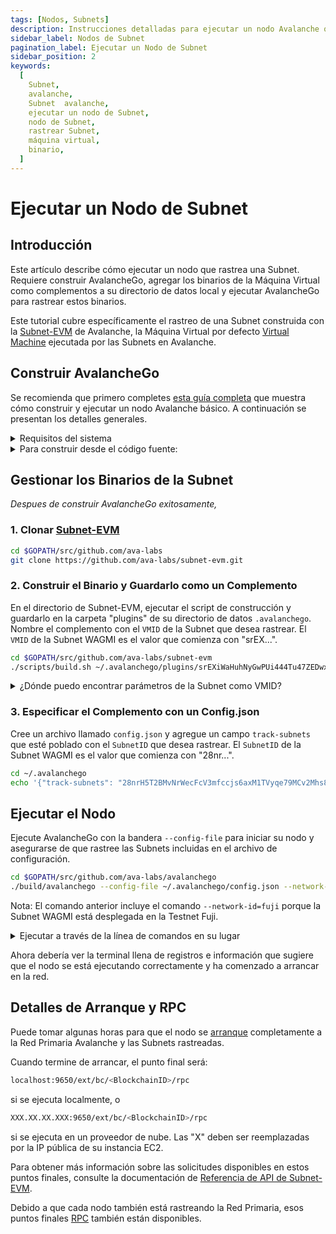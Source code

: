 ```yaml
---
tags: [Nodos, Subnets]
description: Instrucciones detalladas para ejecutar un nodo Avalanche que rastrea una Subnet.
sidebar_label: Nodos de Subnet
pagination_label: Ejecutar un Nodo de Subnet
sidebar_position: 2
keywords:
  [
    Subnet,
    avalanche,
    Subnet  avalanche,
    ejecutar un nodo de Subnet,
    nodo de Subnet,
    rastrear Subnet,
    máquina virtual,
    binario,
  ]
---
```


# Ejecutar un Nodo de Subnet

## Introducción

Este artículo describe cómo ejecutar un nodo que rastrea una Subnet. Requiere construir AvalancheGo, agregar
los binarios de la Máquina Virtual como complementos a su directorio de datos local y ejecutar AvalancheGo para rastrear estos
binarios.

Este tutorial cubre específicamente el rastreo de una Subnet construida con la
[Subnet-EVM](https://github.com/ava-labs/subnet-evm) de Avalanche, la Máquina Virtual
por defecto [Virtual Machine](/learn/avalanche/virtual-machines.md)
ejecutada por las Subnets en Avalanche.

## Construir AvalancheGo

Se recomienda que primero completes [esta guía completa](/nodes/run/node-manually.md)
que muestra cómo construir y ejecutar un nodo Avalanche básico. A continuación se presentan los detalles generales.

<details>

<summary>Requisitos del sistema</summary>
<p>

- CPU: Equivalente a 8 vCPU de AWS
- RAM: 16 GiB
- Almacenamiento: 1 TiB SSD
- SO: Ubuntu 20.04 o MacOS >= 12

Tenga en cuenta que a medida que aumenta el uso de la red, los requisitos de hardware pueden
cambiar.

</p>
</details>

<details>

<summary>Para construir desde el código fuente:</summary>
<p>

1. Instalar [gcc](https://gcc.gnu.org/)
2. Instalar [go](https://go.dev/)

3. Configurar la variable [$GOPATH](https://github.com/golang/go/wiki/SettingGOPATH)

4. Crear un directorio en su `$GOPATH`

```bash
mkdir -p $GOPATH/src/github.com/ava-labs
```

<!-- markdownlint-disable MD029 -->

5. Clonar AvalancheGo

En el `$GOPATH`, clonar [AvalancheGo](https://github.com/ava-labs/avalanchego),
el motor de consenso e implementación de nodo que es el núcleo de la
Red Avalanche.

```bash
cd $GOPATH/src/github.com/ava-labs
git clone https://github.com/ava-labs/avalanchego.git
```

6. Ejecutar el script de construcción

Desde el directorio `avalanchego`, ejecutar el script de construcción

```bash
cd $GOPATH/src/github.com/ava-labs/avalanchego
./scripts/build.sh
```

</p>
</details>

## Gestionar los Binarios de la Subnet

_Despues de construir AvalancheGo exitosamente,_

### 1. Clonar [Subnet-EVM](https://github.com/ava-labs/subnet-evm)

```bash
cd $GOPATH/src/github.com/ava-labs
git clone https://github.com/ava-labs/subnet-evm.git
```

### 2. Construir el Binario y Guardarlo como un Complemento

En el directorio de Subnet-EVM, ejecutar el script de construcción y guardarlo en la carpeta "plugins" de su
directorio de datos `.avalanchego`. Nombre el complemento con el `VMID` de la Subnet que desea rastrear.
El `VMID` de la Subnet WAGMI es el valor que comienza con "srEX...".

```bash
cd $GOPATH/src/github.com/ava-labs/subnet-evm
./scripts/build.sh ~/.avalanchego/plugins/srEXiWaHuhNyGwPUi444Tu47ZEDwxTWrbQiuD7FmgSAQ6X7Dy
```

<details>

<summary>¿Dónde puedo encontrar parámetros de la Subnet como VMID?</summary>
<p>
El VMID, ID de Subnet, ChainID y todos los demás parámetros se pueden encontrar en la sección "Chain Info"
del Subnet Explorer.

- [Mainnet Avalanche](https://subnets.avax.network/c-chain)
- [Testnet Fuji](https://subnets-test.avax.network/wagmi)

</p>
</details>

### 3. Especificar el Complemento con un Config.json

Cree un archivo llamado `config.json` y agregue un campo `track-subnets` que esté poblado con el
`SubnetID` que desea rastrear. El `SubnetID` de la Subnet WAGMI es el valor que comienza con
"28nr...".

```bash
cd ~/.avalanchego
echo '{"track-subnets": "28nrH5T2BMvNrWecFcV3mfccjs6axM1TVyqe79MCv2Mhs8kxiY"}' > config.json
```

<!-- markdownlint-enable MD029 -->

## Ejecutar el Nodo

Ejecute AvalancheGo con la bandera `--config-file` para iniciar su nodo y asegurarse de que rastree las Subnets
incluidas en el archivo de configuración.

```bash
cd $GOPATH/src/github.com/ava-labs/avalanchego
./build/avalanchego --config-file ~/.avalanchego/config.json --network-id=fuji
```

Nota: El comando anterior incluye el comando `--network-id=fuji` porque la Subnet WAGMI está desplegada
en la Testnet Fuji.

<details>

<summary>Ejecutar a través de la línea de comandos en su lugar</summary>
<p>

Si prefiere rastrear Subnets usando una bandera de línea de comandos, en su lugar puede usar la bandera `--track-subnets`.

Por ejemplo:

```bash
./build/avalanchego --track-subnets 28nrH5T2BMvNrWecFcV3mfccjs6axM1TVyqe79MCv2Mhs8kxiY --network-id=fuji
```

</p>
</details>

Ahora debería ver la terminal llena de registros e información que sugiere que el nodo se está ejecutando correctamente
y ha comenzado a arrancar en la red.

## Detalles de Arranque y RPC

Puede tomar algunas horas para que el nodo se [arranque](/nodes/run/node-manually.md#bootstrapping)
completamente a la Red Primaria Avalanche y las Subnets rastreadas.

Cuando termine de arrancar, el punto final será:

```bash
localhost:9650/ext/bc/<BlockchainID>/rpc
```

si se ejecuta localmente, o

```bash
XXX.XX.XX.XXX:9650/ext/bc/<BlockchainID>/rpc
```

si se ejecuta en un proveedor de nube. Las "X" deben ser reemplazadas por la
IP pública de su instancia EC2.

Para obtener más información sobre las solicitudes disponibles en estos puntos finales, consulte la
documentación de [Referencia de API de Subnet-EVM](/reference/subnet-evm/api.md).

Debido a que cada nodo también está rastreando la Red Primaria, esos
puntos finales [RPC](nodes/run/node-manually.md#rpc) también están disponibles.
